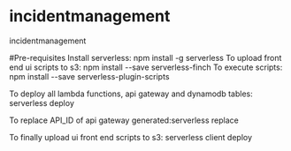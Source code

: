 # incidentmanagement
incidentmanagement

#Pre-requisites
Install serverless: npm install -g serverless
To upload front end ui scripts to s3: npm install --save serverless-finch
To execute scripts: npm install --save serverless-plugin-scripts

To deploy all lambda functions, api gateway and dynamodb tables: serverless deploy

To replace API_ID of api gateway generated:serverless replace

To finally upload ui front end scripts to s3: serverless client deploy
